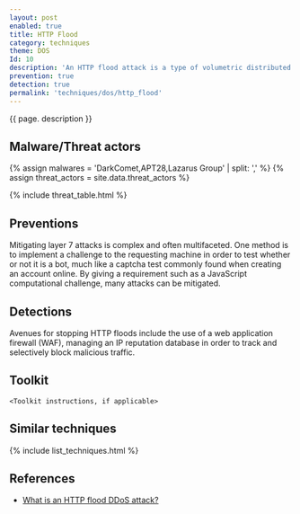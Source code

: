 ```yaml
---
layout: post
enabled: true
title: HTTP Flood
category: techniques
theme: DOS
Id: 10
description: 'An HTTP flood attack is a type of volumetric distributed denial-of-service (DDoS) attack designed to overwhelm a targeted server with HTTP requests. Once the target has been saturated with requests and is unable to respond to normal traffic, denial-of-service will occur for additional requests from actual users.'
prevention: true
detection: true
permalink: 'techniques/dos/http_flood'
---
```

{{ page. description }}



## Malware/Threat actors

{% assign malwares = 'DarkComet,APT28,Lazarus Group' | split: ',' %}
{% assign threat_actors = site.data.threat_actors %}

{% include threat_table.html %}

## Preventions

Mitigating layer 7 attacks is complex and often multifaceted. One method is to implement a challenge to the requesting machine in order to test whether or not it is a bot, much like a captcha test commonly found when creating an account online. By giving a requirement such as a JavaScript computational challenge, many attacks can be mitigated.

## Detections

Avenues for stopping HTTP floods include the use of a web application firewall (WAF), managing an IP reputation database in order to track and selectively block malicious traffic.

## Toolkit

`<Toolkit instructions, if applicable>`

## Similar techniques

{% include list_techniques.html %}


## References

* [What is an HTTP flood DDoS attack?](https://www.cloudflare.com/learning/ddos/http-flood-ddos-attack/)
